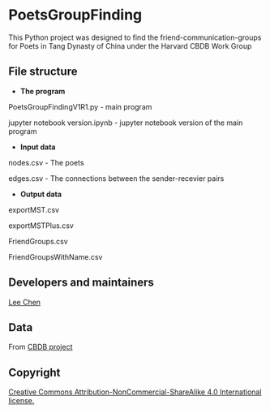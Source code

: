 # PoetsGroupFinding
This Python project was designed to find the friend-communication-groups for Poets in Tang Dynasty of China under the Harvard CBDB Work Group


## File structure

- **The program**

PoetsGroupFindingV1R1.py - main program

jupyter notebook version.ipynb - jupyter notebook version of the main program

- **Input data**

nodes.csv - The poets

edges.csv - The connections between the sender-recevier pairs

- **Output data**

exportMST.csv

exportMSTPlus.csv

FriendGroups.csv

FriendGroupsWithName.csv

## Developers and maintainers

[Lee Chen](https://www.udc.edu/research/facultystaff-profiles/li-chen-phd/)

## Data

From [CBDB project](https://cbdb.fas.harvard.edu/)

## Copyright

[Creative Commons Attribution-NonCommercial-ShareAlike 4.0 International license.](https://creativecommons.org/licenses/by-nc-sa/4.0/)
